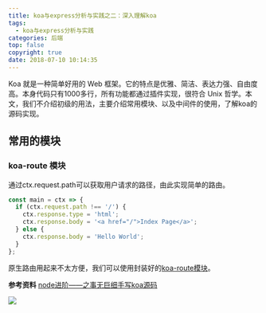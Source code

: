 ```yaml
---
title: koa与express分析与实践之二：深入理解koa
tags:
  - koa与express分析与实践
categories: 后端
top: false
copyright: true
date: 2018-07-10 10:14:35
---
```

Koa 就是一种简单好用的 Web 框架。它的特点是优雅、简洁、表达力强、自由度高。本身代码只有1000多行，所有功能都通过插件实现，很符合 Unix 哲学。本文，我们不介绍初级的用法，主要介绍常用模块、以及中间件的使用，了解koa的源码实现。
<!--more-->
## 常用的模块
### koa-route 模块
通过ctx.request.path可以获取用户请求的路径，由此实现简单的路由。
```js
const main = ctx => {
  if (ctx.request.path !== '/') {
    ctx.response.type = 'html';
    ctx.response.body = '<a href="/">Index Page</a>';
  } else {
    ctx.response.body = 'Hello World';
  }
};
```
原生路由用起来不太方便，我们可以使用封装好的[koa-route模块](https://www.npmjs.com/package/koa-route)。





**参考资料**
[node进阶——之事无巨细手写koa源码](https://juejin.im/post/5ba48fc4e51d450e704277fa)

![](http://oankigr4l.bkt.clouddn.com/wexin.png)